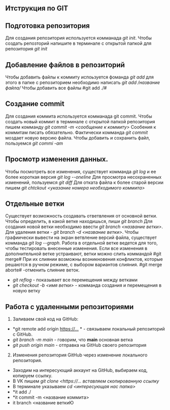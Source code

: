 ## Итструкция по GIT

## Подготовка репозитория
Для создания репозитория используется комманада *git init*. Чтобы создать репозторий напишите в терминале с открытой папкой для репозитория *git init*

## Добавление файлов в репозиторий
Чтобы добавить файлы к коммиту испоьзуется фоманда *git add*
для этого в папке с репозиторием необходимо написать *git add /название файла/* 
Чтобы добавить все файлы #git add ./#
 

## Создание commit
Для создания коммита используется комманада git commit. Чтобы создать новый коммит в терминале с открытой папкой репозитория пишем комманду *git commit -m <сообщение к коммиту>* Сообения к коммитам писать обязательно.  Фактически комманда *git commit* моздает новую версию файла. Чтобы добавить и сохранить файл, пользуемся 
*git commi -am*


## Просмотр изменения данных. 
Чтобы посмотреть все изменения, существует комманда *git log* и ее более короткая версия *git log --oneline* Для просмотра несохраненных изменений, пользуемся *git diff*
Для отката файла к более старой версии пишем *git chtckout <указание номера необходимого коммита>*

## Отдельные ветки
Существует возможность создавать ответвления от основной ветки. Чтобы определить, в какой ветке находишься, пиши *git branch* Для создания новой ветки необходимо ввести *git branch <название ветки>*. Для удаления ветки - *git branch -d <название ветки>*. Чтобы графиически вывести на экран ветвление версий файла, существует комманда 
*git log --graph*. Работа в отдельной ветке ведется для того, чтобы тестировать внесенные изменения. Если все изменения в дополнительной ветке устраивают, ветки можно слить коммандой #git merge# При их слиянии возможны возникновения конфликтов, которые решаются в ручном режиме, с выбором вариантов слияния. #git merge aborte# -отменить слияние веток. 
-  *git reflog* - показывает все перемещения между ветками
-  *git checkout -b <имя ветки>* - комманда создания и перемещения в новую ветку   
 
## Работа с удаленными репозиториями

1. Заливаем свой код на GitHub:
- *git remote add origin <https://...> * - связываем локальный репозиторий с GitHub.
- *git branch -m main* - говорим, что **main** основная ветка
- *git push origin main* - отправка на GitHub своего репозитория

2. Изменения репозитория GitHub через изменение локального репозитория.
- Заходим на интересующий аккаунт на GitHub, выбираем код, копируем ссылку.
- В VK пишем *git clone <https://... вставляем скопированную ссылку*
- В терминале указываем *cd <интересующая нас папка>*
- *it add ./
- *it commit -m <название коммита>
- it branch <название веткиЮ











